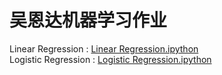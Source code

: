 # 吴恩达机器学习作业
Linear Regression : [Linear Regression.ipython](https://github.com/Cloud-Wong/NG-ML/blob/master/Linear%20Regression/Linear-Regreesion.ipynb)<br>
Logistic Regression : [Logistic Regression.ipython](https://github.com/Cloud-Wong/NG-ML/blob/master/Logistic%20Regression/Logistic-Regression.ipynb)

